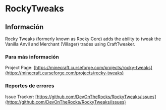 # RockyTweaks

## Información

Rocky Tweaks (formerly known as Rocky Core) adds the ability to tweak the Vanilla Anvil and Merchant (Villager) trades using CraftTweaker.

### Para más información

Project Page: [https://minecraft.curseforge.com/projects/rocky-tweaks](https://minecraft.curseforge.com/projects/rocky-tweaks)

### Reportes de errores

Issue Tracker: [https://github.com/DevOnTheRocks/RockyTweaks/issues](https://github.com/DevOnTheRocks/RockyTweaks/issues)
